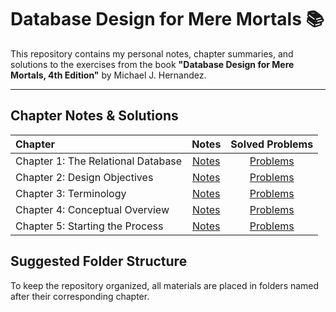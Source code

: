 # Database Design for Mere Mortals 📚

This repository contains my personal notes, chapter summaries, and solutions to the exercises from the book **"Database Design for Mere Mortals, 4th Edition"** by Michael J. Hernandez.

---

## Chapter Notes & Solutions

| Chapter | Notes | Solved Problems |
| :--- | :---: | :---: |
| Chapter 1: The Relational Database | [Notes](./Chapter_01/notes.md) | [Problems](./Chapter_01/solved_problems.md) |
| Chapter 2: Design Objectives | [Notes](./Chapter_02/notes.md) | [Problems](./Chapter_02/solved_problems.md) |
| Chapter 3: Terminology | [Notes](./Chapter_03/notes.md) | [Problems](./Chapter_03/solved_problems.md) |
| Chapter 4: Conceptual Overview | [Notes](./Chapter_04/notes.md) | [Problems](./Chapter_04/solved_problems.md) |
| Chapter 5: Starting the Process | [Notes](./Chapter_05/notes.md) | [Problems](./Chapter_05/solved_problems.md) |


## Suggested Folder Structure



To keep the repository organized, all materials are placed in folders named after their corresponding chapter.
